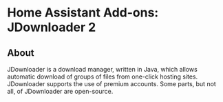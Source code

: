 # Home Assistant Add-ons: JDownloader 2

## About

JDownloader is a download manager, written in Java, which allows automatic download of groups of files from one-click hosting sites. JDownloader supports the use of premium accounts. Some parts, but not all, of JDownloader are open-source. 
